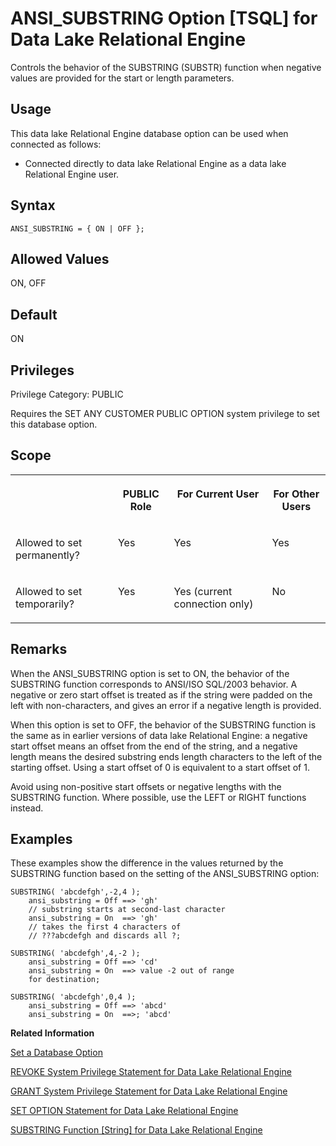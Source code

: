 <!-- loioa62ceea984f210159d1a91e2823fa668 -->

# ANSI\_SUBSTRING Option \[TSQL\] for Data Lake Relational Engine

Controls the behavior of the SUBSTRING \(SUBSTR\) function when negative values are provided for the start or length parameters.



<a name="loioa62ceea984f210159d1a91e2823fa668__section_d3p_24q_znb"/>

## Usage

This data lake Relational Engine database option can be used when connected as follows:

-   Connected directly to data lake Relational Engine as a data lake Relational Engine user.



<a name="loioa62ceea984f210159d1a91e2823fa668__section_u1n_l5b_qkb"/>

## Syntax

```
ANSI_SUBSTRING = { ON | OFF };
```



<a name="loioa62ceea984f210159d1a91e2823fa668__iq_refso_340"/>

## Allowed Values

ON, OFF



<a name="loioa62ceea984f210159d1a91e2823fa668__iq_refso_341"/>

## Default

ON



<a name="loioa62ceea984f210159d1a91e2823fa668__section_k3c_gxb_3qb"/>

## Privileges

Privilege Category: PUBLIC

Requires the SET ANY CUSTOMER PUBLIC OPTION system privilege to set this database option.



<a name="loioa62ceea984f210159d1a91e2823fa668__iq_refso_325"/>

## Scope


<table>
<tr>
<th valign="top">

 

</th>
<th valign="top">

PUBLIC Role

</th>
<th valign="top">

For Current User

</th>
<th valign="top">

For Other Users

</th>
</tr>
<tr>
<td valign="top">

Allowed to set permanently?

</td>
<td valign="top">

Yes

</td>
<td valign="top">

Yes

</td>
<td valign="top">

Yes

</td>
</tr>
<tr>
<td valign="top">

Allowed to set temporarily?

</td>
<td valign="top">

Yes

</td>
<td valign="top">

Yes \(current connection only\)

</td>
<td valign="top">

No

</td>
</tr>
</table>



<a name="loioa62ceea984f210159d1a91e2823fa668__iq_refso_342"/>

## Remarks

When the ANSI\_SUBSTRING option is set to ON, the behavior of the SUBSTRING function corresponds to ANSI/ISO SQL/2003 behavior. A negative or zero start offset is treated as if the string were padded on the left with non-characters, and gives an error if a negative length is provided.

When this option is set to OFF, the behavior of the SUBSTRING function is the same as in earlier versions of data lake Relational Engine: a negative start offset means an offset from the end of the string, and a negative length means the desired substring ends length characters to the left of the starting offset. Using a start offset of 0 is equivalent to a start offset of 1.

Avoid using non-positive start offsets or negative lengths with the SUBSTRING function. Where possible, use the LEFT or RIGHT functions instead.



<a name="loioa62ceea984f210159d1a91e2823fa668__iq_refso_343"/>

## Examples

These examples show the difference in the values returned by the SUBSTRING function based on the setting of the ANSI\_SUBSTRING option:

```
SUBSTRING( 'abcdefgh',-2,4 );
	ansi_substring = Off ==> 'gh' 
	// substring starts at second-last character
	ansi_substring = On  ==> 'gh'
	// takes the first 4 characters of 
	// ???abcdefgh and discards all ?;
```

```
SUBSTRING( 'abcdefgh',4,-2 );
	ansi_substring = Off ==> 'cd'
	ansi_substring = On  ==> value -2 out of range 
	for destination;
```

```
SUBSTRING( 'abcdefgh',0,4 );
	ansi_substring = Off ==> 'abcd'
	ansi_substring = On  ==>; 'abcd'
```

**Related Information**  


[Set a Database Option](set-a-database-option-0dcb893.md "You set options with the SET OPTION statement.")

[REVOKE System Privilege Statement for Data Lake Relational Engine](../080-sql-statements/revoke-system-privilege-statement-for-data-lake-relational-engine-a3eadda.md "Removes specific system privileges from specific users and the right to administer the privilege.")

[GRANT System Privilege Statement for Data Lake Relational Engine](../080-sql-statements/grant-system-privilege-statement-for-data-lake-relational-engine-a3dfcb0.md "Grants specific system privileges to users or roles, with or without administrative rights.")

[SET OPTION Statement for Data Lake Relational Engine](../080-sql-statements/set-option-statement-for-data-lake-relational-engine-a625da7.md "Changes options that affect the behavior of the database and its compatibility with Transact-SQL. Setting the value of an option can change the behavior for all users or an individual user, in either a temporary or permanent scope.")

[SUBSTRING Function \[String\] for Data Lake Relational Engine](../050-system-sql-functions/substring-function-string-for-data-lake-relational-engine-a58787e.md "Returns a substring of a string.")

